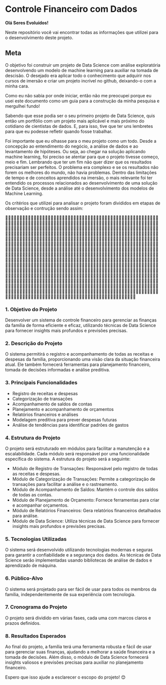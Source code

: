 
# Controle Financeiro com Dados

**Olá Seres Evoluídos!**

Neste repositório você vai encontrar todas as informações que utilizei para o desenvolvimento deste projeto.

## Meta

O objetivo foi construir um projeto de Data Science com análise exploratória desenvolvendo um modelo de machine learning para auxiliar na tomada de descisão. O desejado era aplicar todo o conhecimento que adquirir nos cursos de imersão e criar um projeto incrível no github, deixando-o com a minha cara. 

Como eu não sabia por onde iniciar, então não me preocupei porque eu usei este documento como um guia para a construção da minha pesquisa e mergulhei fundo!

Sabendo que esse podia ser o seu primeiro projeto de Data Science, quis então um portfólio com um projeto mais aplicável e mais próximo do cotidiano de cientistas de dados. E, para isso, tive que ter uns lembretes para que eu podesse refletir quando fosse trabalhar. 

Foi importante que eu olhasse para o meu projeto como um todo. Desde a concepção ao entendimento do negócio, a análise de dados e ao levantamento de hipóteses. Ou seja, ao chegar na solução aplicando machine learning, foi preciso se atentar para que o projeto tivesse começo, meio e fim. Lembrando que ter um fim não quer dizer que os resultados precisariam ser perfeitos. O problema era complexo e se os resultados não forem os melhores do mundo, não havia problemas. Dentro das limitações de tempo e de conceitos aprendidos na imersão, o mais relevante foi ter entendido os processos relacionados ao desenvolvimento de uma solução de Data Science, desde a análise até o desenvolvimento dos modelos de Machine Learning. 

Os critérios que utilizei para analisar o projeto foram divididos em etapas de observação e contrução sendo assim:


🚧🚧🚧🚧🚧🚧🚧🚧🚧🚧🚧🚧🚧🚧🚧🚧🚧🚧🚧🚧🚧🚧🚧🚧🚧🚧🚧🚧🚧🚧🚧🚧🚧🚧🚧🚧🚧🚧🚧🚧🚧🚧🚧🚧🚧🚧🚧🚧🚧🚧🚧🚧🚧🚧🚧🚧🚧🚧🚧🚧🚧🚧🚧🚧🚧🚧🚧🚧🚧🚧🚧🚧🚧🚧🚧🚧🚧🚧🚧🚧🚧🚧🚧🚧🚧🚧🚧🚧🚧🚧🚧🚧🚧🚧🚧🚧🚧🚧🚧🚧🚧🚧🚧🚧🚧🚧🚧🚧🚧🚧🚧🚧🚧🚧🚧🚧🚧🚧🚧🚧🚧🚧🚧🚧🚧🚧🚧🚧🚧🚧🚧🚧🚧🚧🚧🚧🚧🚧🚧🚧🚧🚧🚧🚧🚧🚧🚧🚧🚧🚧🚧🚧🚧🚧🚧🚧🚧🚧🚧🚧🚧🚧🚧🚧🚧🚧🚧🚧🚧🚧🚧🚧🚧🚧🚧🚧🚧🚧🚧🚧🚧🚧🚧🚧🚧🚧🚧🚧🚧🚧🚧🚧🚧🚧🚧🚧🚧🚧🚧🚧🚧🚧🚧🚧🚧🚧🚧🚧🚧🚧🚧🚧🚧🚧🚧🚧🚧🚧🚧🚧🚧🚧🚧🚧🚧🚧🚧🚧🚧🚧🚧🚧🚧🚧🚧🚧🚧🚧🚧🚧🚧🚧🚧🚧🚧🚧🚧🚧🚧🚧🚧🚧🚧🚧🚧🚧🚧🚧🚧🚧🚧🚧🚧🚧🚧🚧🚧🚧🚧🚧🚧🚧🚧🚧🚧🚧🚧🚧🚧🚧🚧🚧🚧🚧🚧🚧🚧🚧🚧🚧🚧🚧🚧🚧🚧🚧🚧🚧🚧🚧🚧🚧🚧🚧🚧🚧🚧🚧🚧🚧🚧🚧🚧🚧🚧🚧🚧🚧🚧🚧🚧🚧🚧🚧🚧🚧🚧🚧🚧🚧🚧🚧🚧🚧🚧🚧🚧🚧🚧🚧🚧🚧🚧🚧🚧🚧🚧🚧🚧🚧🚧🚧🚧🚧🚧🚧🚧🚧🚧🚧🚧🚧🚧🚧🚧🚧🚧🚧🚧🚧🚧🚧🚧🚧🚧🚧🚧🚧🚧🚧🚧🚧🚧🚧🚧🚧🚧🚧🚧🚧🚧🚧🚧🚧🚧🚧🚧🚧🚧🚧🚧🚧🚧🚧🚧🚧🚧🚧🚧🚧🚧🚧🚧🚧🚧🚧🚧🚧🚧🚧🚧🚧🚧🚧🚧🚧🚧🚧🚧🚧🚧🚧🚧🚧🚧🚧🚧🚧🚧🚧🚧🚧🚧🚧🚧🚧🚧🚧🚧🚧🚧🚧🚧🚧🚧🚧🚧🚧🚧🚧🚧🚧🚧🚧🚧🚧🚧🚧🚧🚧🚧🚧🚧🚧🚧🚧🚧🚧🚧🚧🚧🚧🚧🚧🚧🚧🚧🚧🚧🚧🚧🚧🚧🚧🚧🚧🚧🚧🚧🚧🚧🚧🚧🚧🚧🚧🚧🚧🚧🚧🚧🚧🚧🚧🚧🚧🚧🚧🚧🚧🚧🚧🚧🚧🚧🚧🚧🚧🚧🚧🚧🚧🚧🚧🚧🚧🚧🚧🚧🚧🚧🚧🚧🚧🚧🚧🚧🚧🚧🚧🚧🚧🚧🚧🚧🚧🚧🚧🚧🚧🚧🚧🚧🚧🚧🚧🚧🚧🚧🚧🚧🚧🚧🚧🚧🚧🚧🚧🚧🚧🚧🚧🚧🚧🚧🚧🚧🚧🚧🚧🚧🚧🚧🚧🚧🚧🚧🚧🚧🚧🚧🚧🚧🚧🚧🚧🚧🚧🚧🚧🚧🚧🚧🚧🚧🚧🚧🚧🚧🚧🚧🚧🚧🚧🚧🚧🚧🚧🚧🚧🚧🚧🚧🚧🚧🚧🚧🚧🚧🚧🚧🚧🚧🚧🚧🚧🚧🚧🚧🚧🚧🚧🚧🚧🚧🚧🚧🚧🚧🚧🚧🚧🚧🚧🚧🚧🚧🚧🚧🚧🚧🚧🚧🚧🚧🚧🚧🚧🚧🚧🚧🚧🚧🚧🚧🚧🚧🚧🚧🚧🚧🚧🚧🚧🚧🚧🚧🚧🚧🚧🚧🚧🚧🚧🚧🚧🚧🚧🚧🚧🚧🚧🚧🚧🚧🚧🚧🚧🚧🚧🚧🚧🚧🚧🚧🚧🚧🚧🚧🚧🚧🚧🚧🚧🚧🚧🚧🚧🚧🚧🚧🚧🚧🚧🚧🚧🚧🚧🚧🚧🚧🚧🚧🚧🚧🚧🚧🚧🚧🚧🚧🚧🚧🚧🚧🚧🚧🚧🚧🚧🚧🚧🚧🚧🚧🚧🚧🚧🚧🚧🚧🚧🚧🚧🚧🚧🚧🚧🚧🚧🚧🚧🚧🚧🚧🚧🚧🚧🚧🚧🚧🚧🚧🚧🚧🚧🚧🚧🚧🚧🚧🚧🚧🚧🚧🚧🚧🚧🚧🚧🚧🚧🚧🚧🚧🚧🚧🚧🚧🚧🚧🚧🚧🚧🚧🚧🚧🚧🚧🚧🚧🚧🚧🚧🚧🚧🚧🚧🚧🚧🚧🚧🚧🚧🚧🚧

### 1. Objetivo do Projeto
Desenvolver um sistema de controle financeiro para gerenciar as finanças da família de forma eficiente e eficaz, utilizando técnicas de Data Science para fornecer insights mais profundos e previsões precisas.

### 2. Descrição do Projeto
O sistema permitirá o registro e acompanhamento de todas as receitas e despesas da família, proporcionando uma visão clara da situação financeira atual. Ele também fornecerá ferramentas para planejamento financeiro, tomada de decisões informadas e análise preditiva.

### 3. Principais Funcionalidades
- Registro de receitas e despesas
- Categorização de transações
- Acompanhamento de saldos de contas
- Planejamento e acompanhamento de orçamentos
- Relatórios financeiros e análises
- Modelagem preditiva para prever despesas futuras
- Análise de tendências para identificar padrões de gastos

### 4. Estrutura do Projeto
O projeto será estruturado em módulos para facilitar a manutenção e a escalabilidade. Cada módulo será responsável por uma funcionalidade específica do sistema. A estrutura do projeto será a seguinte:

- Módulo de Registro de Transações: Responsável pelo registro de todas as receitas e despesas.
- Módulo de Categorização de Transações: Permite a categorização de transações para facilitar a análise e o rastreamento.
- Módulo de Acompanhamento de Saldos: Mantém o controle dos saldos de todas as contas.
- Módulo de Planejamento de Orçamento: Fornece ferramentas para criar e acompanhar orçamentos.
- Módulo de Relatórios Financeiros: Gera relatórios financeiros detalhados para análise.
- Módulo de Data Science: Utiliza técnicas de Data Science para fornecer insights mais profundos e previsões precisas.

### 5. Tecnologias Utilizadas
O sistema será desenvolvido utilizando tecnologias modernas e seguras para garantir a confiabilidade e a segurança dos dados. As técnicas de Data Science serão implementadas usando bibliotecas de análise de dados e aprendizado de máquina.

### 6. Público-Alvo
O sistema será projetado para ser fácil de usar para todos os membros da família, independentemente de sua experiência com tecnologia.

### 7. Cronograma do Projeto
O projeto será dividido em várias fases, cada uma com marcos claros e prazos definidos.

### 8. Resultados Esperados
Ao final do projeto, a família terá uma ferramenta robusta e fácil de usar para gerenciar suas finanças, ajudando a melhorar a saúde financeira e a tomada de decisões. Além disso, o módulo de Data Science fornecerá insights valiosos e previsões precisas para auxiliar no planejamento financeiro.

Espero que isso ajude a esclarecer o escopo do projeto! 😊


